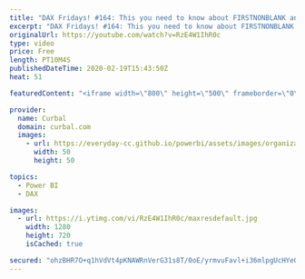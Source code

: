 ```yaml
---
title: "DAX Fridays! #164: This you need to know about FIRSTNONBLANK and FIRSTNONBLANKVALUES"
excerpt: "DAX Fridays! #164: This you need to know about FIRSTNONBLANK and FIRSTNONBLANKVALUES  It is power week, which means that the power bi team has released a new power bi desktop update and this time we are going to review the new DAX functions FIRSTNONBLANKVALUES and LASTNONBLANKVALUES as well as compare"
originalUrl: https://youtube.com/watch?v=RzE4W1IhR0c
type: video
price: Free
length: PT10M4S
publishedDateTime: 2020-02-19T15:43:50Z
heat: 51

featuredContent: "<iframe width=\"800\" height=\"500\" frameborder=\"0\" src=\"https://www.youtube.com/embed/RzE4W1IhR0c\" allow=\"accelerometer; autoplay; encrypted-media; gyroscope; picture-in-picture\" allowfullscreen></iframe>"

provider:
  name: Curbal
  domain: curbal.com
  images:
    - url: https://everyday-cc.github.io/powerbi/assets/images/organizations/curbal.com-50x50.jpg
      width: 50
      height: 50

topics:
  - Power BI
  - DAX

images:
  - url: https://i.ytimg.com/vi/RzE4W1IhR0c/maxresdefault.jpg
    width: 1280
    height: 720
    isCached: true

secured: "ohzBHR7O+q1hVdVt4pKNAWRnVerG31s8T/0oE/yrmvuFavl+i36mlpgUcHYeOhzjxJh4tlrB92ROm6DKNZoOqCxmsO48p3jnJE8/ToniyIzJDNsPOzt2A+UrDKFDIolxn0ALminK+rdUj25vHecz9PrTesk78vtLyKUHcPyrl+gesorempTA3huf8YYnm57c4eVg4Z11LA6ddpDl0nhhCy/96qPu1RAgQAfOEJEaUd1NLagj8THfgPDYOEGlXLfGnl6/519BZJVkyhTP87Kgc9pjJtQn2AEX68CYPU9XMYTeSt4yRpdC/x4Sj9eQYyc9aEyP5efeSJDzbYg7qBB5SKDYbqXRgLarOSd2QRQCaeW2ZqPfmPwyMUWekf+hpeY28lJWRD6sLwyiroUpufHLc+qScW/sZ9SA8jeIrNA0IuE=;TdMqXmCdKParmD/y42xgFg=="
---
```


